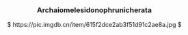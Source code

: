 ### <center> Archaiomelesidonophrunicherata </center>
<center> $ https://pic.imgdb.cn/item/615f2dce2ab3f51d91c2ae8a.jpg $ <center>

